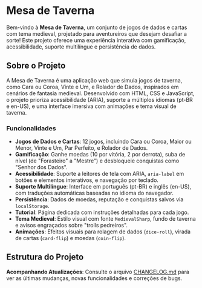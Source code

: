 # Mesa de Taverna

Bem-vindo à **Mesa de Taverna**, um conjunto de jogos de dados e cartas com tema medieval, projetado para aventureiros que desejam desafiar a sorte! Este projeto oferece uma experiência interativa com gamificação, acessibilidade, suporte multilíngue e persistência de dados.

## Sobre o Projeto

A Mesa de Taverna é uma aplicação web que simula jogos de taverna, como Cara ou Coroa, Vinte e Um, e Rolador de Dados, inspirados em cenários de fantasia medieval. Desenvolvido com HTML, CSS e JavaScript, o projeto prioriza acessibilidade (ARIA), suporte a múltiplos idiomas (pt-BR e en-US), e uma interface imersiva com animações e tema visual de taverna.

### Funcionalidades

- **Jogos de Dados e Cartas**: 12 jogos, incluindo Cara ou Coroa, Maior ou Menor, Vinte e Um, Par Perfeito, e Rolador de Dados.
- **Gamificação**: Ganhe moedas (10 por vitória, 2 por derrota), suba de nível (de "Forasteiro" a "Mestre") e desbloqueie conquistas como "Senhor dos Dados".
- **Acessibilidade**: Suporte a leitores de tela com ARIA, `aria-label` em botões e elementos interativos, e navegação por teclado.
- **Suporte Multilíngue**: Interface em português (pt-BR) e inglês (en-US), com traduções automáticas baseadas no idioma do navegador.
- **Persistência**: Dados de moedas, reputação e conquistas salvos via `localStorage`.
- **Tutorial**: Página dedicada com instruções detalhadas para cada jogo.
- **Tema Medieval**: Estilo visual com fonte `MedievalSharp`, fundo de taverna e avisos engraçados sobre "trolls pedreiros".
- **Animações**: Efeitos visuais para rolagem de dados (`dice-roll`), virada de cartas (`card-flip`) e moedas (`coin-flip`).

## Estrutura do Projeto

**Acompanhando Atualizações**: Consulte o arquivo [CHANGELOG.md](CHANGELOG.md) para ver as últimas mudanças, novas funcionalidades e correções de bugs.
